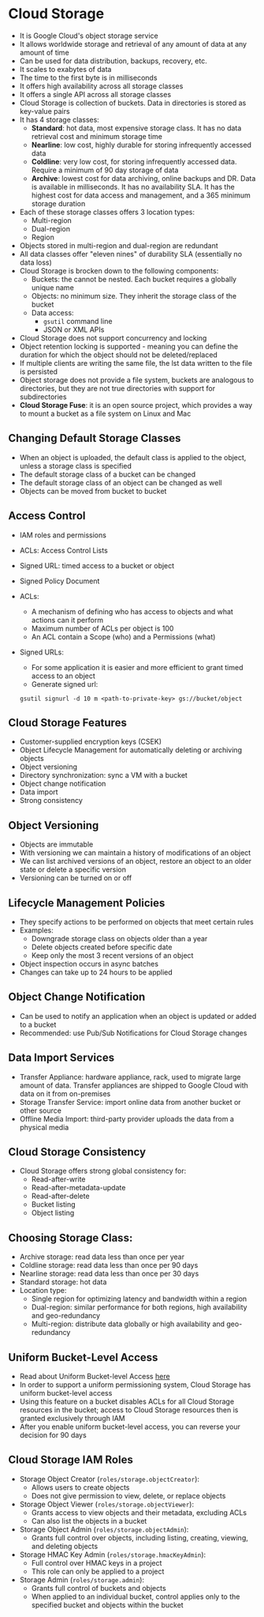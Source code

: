 # Cloud Storage

- It is Google Cloud's object storage service
- It allows worldwide storage and retrieval of any amount of data at any amount of time
- Can be used for data distribution, backups, recovery, etc.
- It scales to exabytes of data
- The time to the first byte is in milliseconds
- It offers high availability across all storage classes
- It offers a single API across all storage classes
- Cloud Storage is collection of buckets. Data in directories is stored as key-value pairs
- It has 4 storage classes:
    - **Standard**: hot data, most expensive storage class. It has no data retrieval cost and minimum storage time
    - **Nearline**: low cost, highly durable for storing infrequently accessed data
    - **Coldline**: very low cost, for storing infrequently accessed data. Require a minimum of 90 day storage of data
    - **Archive**: lowest cost for data archiving, online backups and DR. Data is available in milliseconds. It has no availability SLA. It has the highest cost for data access and management, and a 365 minimum storage duration
- Each of these storage classes offers 3 location types:
    - Multi-region
    - Dual-region
    - Region
- Objects stored in multi-region and dual-region are redundant
- All data classes offer "eleven nines" of durability SLA (essentially no data loss)
- Cloud Storage is brocken down to the following components:
    - Buckets: the cannot be nested. Each bucket requires a globally unique name
    - Objects: no minimum size. They inherit the storage class of the bucket
    - Data access:
        - `gsutil` command line
        - JSON or XML APIs
- Cloud Storage does not support concurrency and locking
- Object retention locking is supported - meaning you can define the duration for which the object should not be deleted/replaced
- If multiple clients are writing the same file, the lst data written to the file is persisted
- Object storage does not provide a file system, buckets are analogous to directories, but they are not true directories with support for subdirectories
- **Cloud Storage Fuse**: it is an open source project, which provides a way to mount a bucket as a file system on Linux and Mac

## Changing Default Storage Classes

- When an object is uploaded, the default class is applied to the object, unless a storage class is specified
- The default storage class of a bucket can be changed
- The default storage class of an object can be changed as well
- Objects can be moved from bucket to bucket

## Access Control

- IAM roles and permissions
- ACLs: Access Control Lists
- Signed URL: timed access to a bucket or object
- Signed Policy Document
- ACLs: 
    - A mechanism of defining who has access to objects and what actions can it perform
    - Maximum number of ACLs per object is 100
    - An ACL contain a Scope (who) and a Permissions (what)
- Signed URLs:
    - For some application it is easier and more efficient to grant timed access to an object
    - Generate signed url:

    ```
    gsutil signurl -d 10 m <path-to-private-key> gs://bucket/object 
    ```

## Cloud Storage Features

- Customer-supplied encryption keys (CSEK)
- Object Lifecycle Management for automatically deleting or archiving objects
- Object versioning
- Directory synchronization: sync a VM with a bucket
- Object change notification
- Data import
- Strong consistency

## Object Versioning

- Objects are immutable
- With versioning we can maintain a history of modifications of an object
- We can list archived versions of an object, restore an object to an older state or delete a specific version
- Versioning can be turned on or off

## Lifecycle Management Policies

- They specify actions to be performed on objects that meet certain rules
- Examples:
    - Downgrade storage class on objects older than a year
    - Delete objects created before specific date
    - Keep only the most 3 recent versions of an object
- Object inspection occurs in async batches
- Changes can take up to 24 hours to be applied

 ## Object Change Notification

- Can be used to notify an application when an object is updated or added to a bucket
- Recommended: use Pub/Sub Notifications for Cloud Storage changes

## Data Import Services

- Transfer Appliance: hardware appliance, rack, used to migrate large amount of data. Transfer appliances are shipped to Google Cloud with data on it from on-premises
- Storage Transfer Service: import online data from another bucket or other source
- Offline Media Import: third-party provider uploads the data from a physical media

## Cloud Storage Consistency

- Cloud Storage offers strong global consistency for:
    - Read-after-write
    - Read-after-metadata-update
    - Read-after-delete
    - Bucket listing
    - Object listing

 ## Choosing Storage Class:

 - Archive storage: read data less than once per year
 - Coldline storage: read data less than once per 90 days
 - Nearline storage: read data less than once per 30 days
 - Standard storage: hot data
 - Location type:
    - Single region for optimizing latency and bandwidth within a region
    - Dual-region: similar performance for both regions, high availability and geo-redundancy
    - Multi-region: distribute data globally or high availability and geo-redundancy

## Uniform Bucket-Level Access

-  Read about Uniform Bucket-level Access [here](https://cloud.google.com/storage/docs/uniform-bucket-level-access)
- In order to support a uniform permissioning system, Cloud Storage has uniform bucket-level access
- Using this feature on a bucket disables ACLs for all Cloud Storage resources in the bucket; access to Cloud Storage resources then is granted exclusively through IAM
- After you enable uniform bucket-level access, you can reverse your decision for 90 days

## Cloud Storage IAM Roles

- Storage Object Creator (`roles/storage.objectCreator`):
    - Allows users to create objects
    - Does not give permission to view, delete, or replace objects
- Storage Object Viewer (`roles/storage.objectViewer`):
    - Grants access to view objects and their metadata, excluding ACLs
    - Can also list the objects in a bucket
- Storage Object Admin (`roles/storage.objectAdmin`):
    - Grants full control over objects, including listing, creating, viewing, and deleting objects
- Storage HMAC Key Admin (`roles/storage.hmacKeyAdmin`):
    - Full control over HMAC keys in a project
    - This role can only be applied to a project
- Storage Admin (`roles/storage.admin`):
    - Grants full control of buckets and objects
    - When applied to an individual bucket, control applies only to the specified bucket and objects within the bucket
